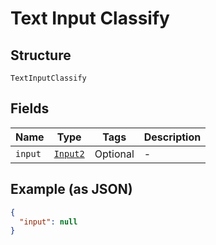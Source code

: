
# Text Input Classify

## Structure

`TextInputClassify`

## Fields

| Name | Type | Tags | Description |
|  --- | --- | --- | --- |
| `input` | [`Input2`](/fl-python/doc/models/input-2.md) | Optional | - |

## Example (as JSON)

```json
{
  "input": null
}
```

